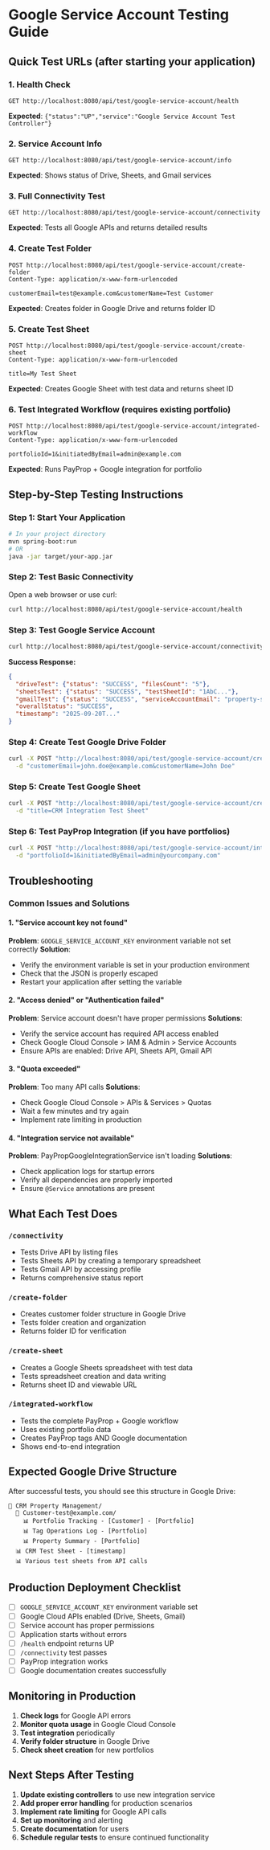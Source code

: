 # Google Service Account Testing Guide

## Quick Test URLs (after starting your application)

### 1. Health Check
```
GET http://localhost:8080/api/test/google-service-account/health
```
**Expected**: `{"status":"UP","service":"Google Service Account Test Controller"}`

### 2. Service Account Info
```
GET http://localhost:8080/api/test/google-service-account/info
```
**Expected**: Shows status of Drive, Sheets, and Gmail services

### 3. Full Connectivity Test
```
GET http://localhost:8080/api/test/google-service-account/connectivity
```
**Expected**: Tests all Google APIs and returns detailed results

### 4. Create Test Folder
```
POST http://localhost:8080/api/test/google-service-account/create-folder
Content-Type: application/x-www-form-urlencoded

customerEmail=test@example.com&customerName=Test Customer
```
**Expected**: Creates folder in Google Drive and returns folder ID

### 5. Create Test Sheet
```
POST http://localhost:8080/api/test/google-service-account/create-sheet
Content-Type: application/x-www-form-urlencoded

title=My Test Sheet
```
**Expected**: Creates Google Sheet with test data and returns sheet ID

### 6. Test Integrated Workflow (requires existing portfolio)
```
POST http://localhost:8080/api/test/google-service-account/integrated-workflow
Content-Type: application/x-www-form-urlencoded

portfolioId=1&initiatedByEmail=admin@example.com
```
**Expected**: Runs PayProp + Google integration for portfolio

## Step-by-Step Testing Instructions

### Step 1: Start Your Application
```bash
# In your project directory
mvn spring-boot:run
# OR
java -jar target/your-app.jar
```

### Step 2: Test Basic Connectivity
Open a web browser or use curl:
```bash
curl http://localhost:8080/api/test/google-service-account/health
```

### Step 3: Test Google Service Account
```bash
curl http://localhost:8080/api/test/google-service-account/connectivity
```

**Success Response:**
```json
{
  "driveTest": {"status": "SUCCESS", "filesCount": "5"},
  "sheetsTest": {"status": "SUCCESS", "testSheetId": "1AbC..."},
  "gmailTest": {"status": "SUCCESS", "serviceAccountEmail": "property-statement-generator@crecrm.iam.gserviceaccount.com"},
  "overallStatus": "SUCCESS",
  "timestamp": "2025-09-20T..."
}
```

### Step 4: Create Test Google Drive Folder
```bash
curl -X POST "http://localhost:8080/api/test/google-service-account/create-folder" \
  -d "customerEmail=john.doe@example.com&customerName=John Doe"
```

### Step 5: Create Test Google Sheet
```bash
curl -X POST "http://localhost:8080/api/test/google-service-account/create-sheet" \
  -d "title=CRM Integration Test Sheet"
```

### Step 6: Test PayProp Integration (if you have portfolios)
```bash
curl -X POST "http://localhost:8080/api/test/google-service-account/integrated-workflow" \
  -d "portfolioId=1&initiatedByEmail=admin@yourcompany.com"
```

## Troubleshooting

### Common Issues and Solutions

#### 1. "Service account key not found"
**Problem**: `GOOGLE_SERVICE_ACCOUNT_KEY` environment variable not set correctly
**Solution**:
- Verify the environment variable is set in your production environment
- Check that the JSON is properly escaped
- Restart your application after setting the variable

#### 2. "Access denied" or "Authentication failed"
**Problem**: Service account doesn't have proper permissions
**Solutions**:
- Verify the service account has required API access enabled
- Check Google Cloud Console > IAM & Admin > Service Accounts
- Ensure APIs are enabled: Drive API, Sheets API, Gmail API

#### 3. "Quota exceeded"
**Problem**: Too many API calls
**Solutions**:
- Check Google Cloud Console > APIs & Services > Quotas
- Wait a few minutes and try again
- Implement rate limiting in production

#### 4. "Integration service not available"
**Problem**: PayPropGoogleIntegrationService isn't loading
**Solutions**:
- Check application logs for startup errors
- Verify all dependencies are properly imported
- Ensure `@Service` annotations are present

## What Each Test Does

### `/connectivity`
- Tests Drive API by listing files
- Tests Sheets API by creating a temporary spreadsheet
- Tests Gmail API by accessing profile
- Returns comprehensive status report

### `/create-folder`
- Creates customer folder structure in Google Drive
- Tests folder creation and organization
- Returns folder ID for verification

### `/create-sheet`
- Creates a Google Sheets spreadsheet with test data
- Tests spreadsheet creation and data writing
- Returns sheet ID and viewable URL

### `/integrated-workflow`
- Tests the complete PayProp + Google workflow
- Uses existing portfolio data
- Creates PayProp tags AND Google documentation
- Shows end-to-end integration

## Expected Google Drive Structure

After successful tests, you should see this structure in Google Drive:

```
📁 CRM Property Management/
  📁 Customer-test@example.com/
    📊 Portfolio Tracking - [Customer] - [Portfolio]
    📊 Tag Operations Log - [Portfolio]
    📊 Property Summary - [Portfolio]
  📊 CRM Test Sheet - [timestamp]
  📊 Various test sheets from API calls
```

## Production Deployment Checklist

- [ ] `GOOGLE_SERVICE_ACCOUNT_KEY` environment variable set
- [ ] Google Cloud APIs enabled (Drive, Sheets, Gmail)
- [ ] Service account has proper permissions
- [ ] Application starts without errors
- [ ] `/health` endpoint returns UP
- [ ] `/connectivity` test passes
- [ ] PayProp integration works
- [ ] Google documentation creates successfully

## Monitoring in Production

1. **Check logs** for Google API errors
2. **Monitor quota usage** in Google Cloud Console
3. **Test integration** periodically
4. **Verify folder structure** in Google Drive
5. **Check sheet creation** for new portfolios

## Next Steps After Testing

1. **Update existing controllers** to use new integration service
2. **Add proper error handling** for production scenarios
3. **Implement rate limiting** for Google API calls
4. **Set up monitoring** and alerting
5. **Create documentation** for users
6. **Schedule regular tests** to ensure continued functionality